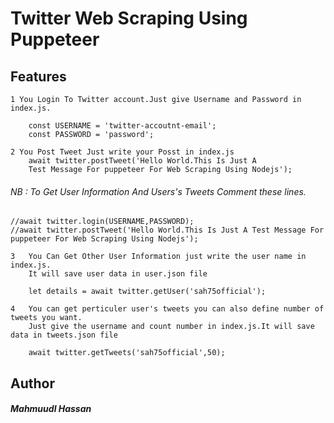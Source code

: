 # Twitter Web Scraping Using Puppeteer

## Features
	1 You Login To Twitter account.Just give Username and Password in index.js.

        const USERNAME = 'twitter-accoutnt-email';
		const PASSWORD = 'password';

    2 You Post Tweet Just write your Posst in index.js
    	await twitter.postTweet('Hello World.This Is Just A 
		Test Message For puppeteer For Web Scraping Using Nodejs');

 ###### NB : To Get User Information And Users's Tweets Comment these lines.
 ```
//await twitter.login(USERNAME,PASSWORD);
//await twitter.postTweet('Hello World.This Is Just A Test Message For puppeteer For Web Scraping Using Nodejs');
```

    3 	You Can Get Other User Information just write the user name in index.js.
    	It will save user data in user.json file
    	
        let details = await twitter.getUser('sah75official');

    4 	You can get perticuler user's tweets you can also define number of tweets you want.
    	Just give the username and count number in index.js.It will save data in tweets.json file
    	
        await twitter.getTweets('sah75official',50);



## Author
##### Mahmuudl Hassan

      
